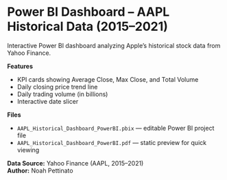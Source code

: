 # Power BI Dashboard – AAPL Historical Data (2015–2021)
Interactive Power BI dashboard analyzing Apple’s historical stock data from Yahoo Finance.

**Features**
- KPI cards showing Average Close, Max Close, and Total Volume
- Daily closing price trend line
- Daily trading volume (in billions)
- Interactive date slicer

**Files**
- `AAPL_Historical_Dashboard_PowerBI.pbix` — editable Power BI project file
- `AAPL_Historical_Dashboard_PowerBI.pdf` — static preview for quick viewing

**Data Source:** Yahoo Finance (AAPL, 2015–2021)  
**Author:** Noah Pettinato  

